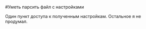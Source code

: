 ﻿#Уметь парсить файл с настройками

Один пункт доступа к полученным настройкам.
Остальное я не продумал.